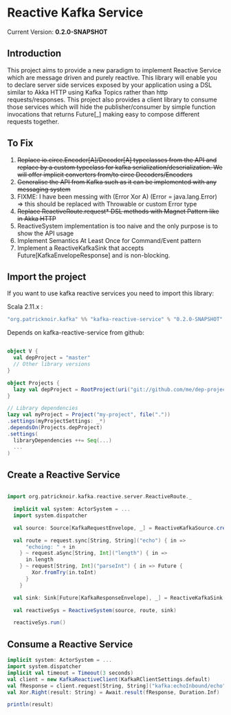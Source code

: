 Reactive Kafka Service
======================

Current Version: **0.2.0-SNAPSHOT**

Introduction
------------
This project aims to provide a new paradigm to implement Reactive Service which are message driven and purely reactive.
This library will enable you to declare server side services exposed by your application using a DSL similar to Akka HTTP
using Kafka Topics rather than http requests/responses.
This project also provides a client library to consume those services which will hide the publisher/consumer by simple function
invocations that returns Future[_] making easy to compose different requests together.

To Fix
------

1. ~~Replace io.circe.Encoder[A]/Decoder[A] typeclasses from the API and replace by a custom typeclass for kafka serialization/deserialization. We will offer implicit converters from/to circe Decoders/Encoders~~
2. ~~Generalise the API from Kafka such as it can be implemented with any messaging system~~
3. FIXME: I have been messing with (Error Xor A) (Error = java.lang.Error) => this should be replaced with Throwable or custom Error type
4. ~~Replace ReactiveRoute.request* DSL methods with Magnet Pattern like in Akka HTTP~~
5. ReactiveSystem implementation is too naive and the only purpose is to show the API usage
6. Implement Semantics At Least Once for Command/Event pattern
7. Implement a ReactiveKafkaSink that accepts Future[KafkaEnvelopeResponse] and is non-blocking.

Import the project
------------------
If you want to use kafka reactive services you need to import this library:

Scala 2.11.x :

```scala
"org.patricknoir.kafka" %% "kafka-reactive-service" % "0.2.0-SNAPSHOT"
```

Depends on kafka-reactive-service from github:

```scala

object V {
  val depProject = "master"
  // Other library versions
}

object Projects {
  lazy val depProject = RootProject(uri("git://github.com/me/dep-project.git#%s".format(V.depProject)))
}

// Library dependencies
lazy val myProject = Project("my-project", file("."))
.settings(myProjectSettings: _*)
.dependsOn(Projects.depProject)
.settings(
  libraryDependencies ++= Seq(...)
  ...
)


```

Create a Reactive Service
-------------------------

```scala

import org.patricknoir.kafka.reactive.server.ReactiveRoute._

  implicit val system: ActorSystem = ...
  import system.dispatcher

  val source: Source[KafkaRequestEnvelope, _] = ReactiveKafkaSource.create("echoInbound", Set("localhost:9092"), "client1", "group1")

  val route = request.sync[String, String]("echo") { in =>
      "echoing: " + in
    } ~ request.aSync[String, Int]("length") { in =>
      in.length
    } ~ request[String, Int]("parseInt") { in => Future {
        Xor.fromTry(in.toInt)
      }
    }

  val sink: Sink[Future[KafkaResponseEnvelope], _] = ReactiveKafkaSink.create(Set("localhost:9092"))

  val reactiveSys = ReactiveSystem(source, route, sink)

  reactiveSys.run()

```

Consume a Reactive Service
--------------------------

```scala
implicit system: ActorSystem = ...
import system.dispatcher
implicit val timeout = Timeout(3 seconds)
val client = new KafkaReactiveClient(KafkaRClientSettings.default)
val fResponse = client.request[String, String]("kafka:echoInbound/echo", "patrick")
val Xor.Right(result: String) = Await.result(fResponse, Duration.Inf)

println(result)
```